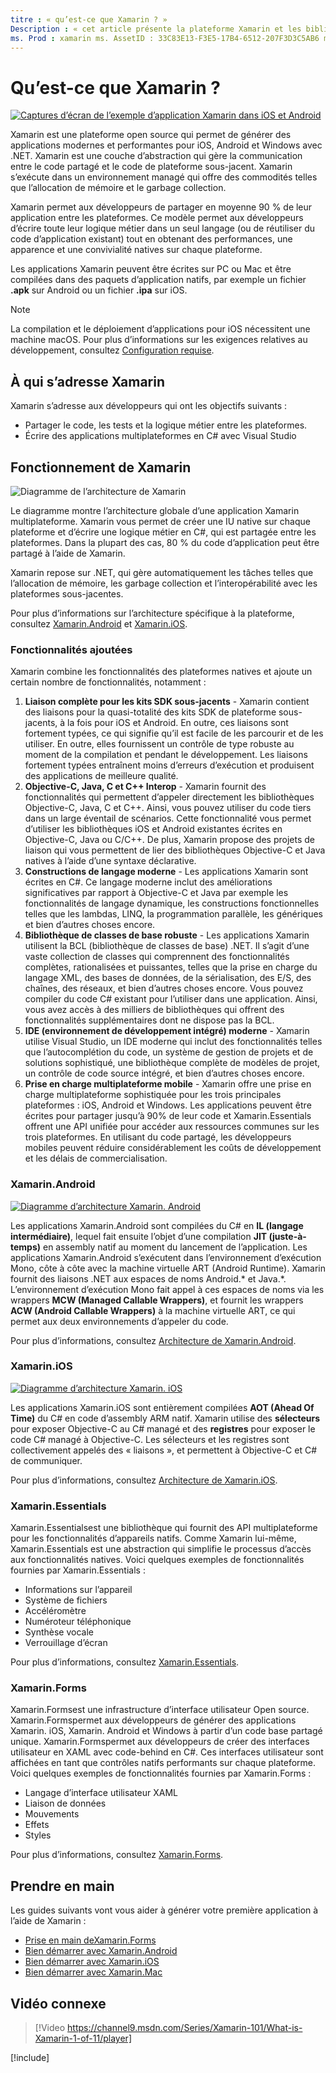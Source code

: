 ```yaml
---
titre : « qu’est-ce que Xamarin ? »
Description : « cet article présente la plateforme Xamarin et les bibliothèques associées ».
ms. Prod : xamarin ms. AssetID : 33C83E13-F3E5-17B4-6512-207F3D3C5AB6 ms. Custom : Video Author : profexorgeek ms. Author : jusjohns ms. Date : 05/28/2020 No-Loc : [ Xamarin.Forms , Xamarin.Essentials ]
---
```


# <a name="what-is-xamarin"></a>Qu’est-ce que Xamarin ?

[![Captures d’écran de l’exemple d’application Xamarin dans iOS et Android](what-is-xamarin-images/xamarin-app-cropped.png)](what-is-xamarin-images/xamarin-app.png#lightbox)

Xamarin est une plateforme open source qui permet de générer des applications modernes et performantes pour iOS, Android et Windows avec .NET. Xamarin est une couche d’abstraction qui gère la communication entre le code partagé et le code de plateforme sous-jacent. Xamarin s’exécute dans un environnement managé qui offre des commodités telles que l’allocation de mémoire et le garbage collection.

Xamarin permet aux développeurs de partager en moyenne 90 % de leur application entre les plateformes. Ce modèle permet aux développeurs d’écrire toute leur logique métier dans un seul langage (ou de réutiliser du code d’application existant) tout en obtenant des performances, une apparence et une convivialité natives sur chaque plateforme.

Les applications Xamarin peuvent être écrites sur PC ou Mac et être compilées dans des paquets d’application natifs, par exemple un fichier **.apk** sur Android ou un fichier **.ipa** sur iOS.

> [!NOTE]
> La compilation et le déploiement d’applications pour iOS nécessitent une machine macOS. Pour plus d’informations sur les exigences relatives au développement, consultez [Configuration requise](~/cross-platform/get-started/requirements.md#macos-requirements).

## <a name="who-xamarin-is-for"></a>À qui s’adresse Xamarin

Xamarin s’adresse aux développeurs qui ont les objectifs suivants :

- Partager le code, les tests et la logique métier entre les plateformes.
- Écrire des applications multiplateformes en C# avec Visual Studio

## <a name="how-xamarin-works"></a>Fonctionnement de Xamarin

![Diagramme de l’architecture de Xamarin](what-is-xamarin-images/xamarin-architecture.png)

Le diagramme montre l’architecture globale d’une application Xamarin multiplateforme. Xamarin vous permet de créer une IU native sur chaque plateforme et d’écrire une logique métier en C#, qui est partagée entre les plateformes. Dans la plupart des cas, 80 % du code d’application peut être partagé à l’aide de Xamarin.

Xamarin repose sur .NET, qui gère automatiquement les tâches telles que l’allocation de mémoire, les garbage collection et l’interopérabilité avec les plateformes sous-jacentes.

Pour plus d’informations sur l’architecture spécifique à la plateforme, consultez [Xamarin.Android](#xamarinandroid) et [Xamarin.iOS](#xamarinios).

### <a name="added-features"></a>Fonctionnalités ajoutées

Xamarin combine les fonctionnalités des plateformes natives et ajoute un certain nombre de fonctionnalités, notamment :

1. **Liaison complète pour les kits SDK sous-jacents** - Xamarin contient des liaisons pour la quasi-totalité des kits SDK de plateforme sous-jacents, à la fois pour iOS et Android. En outre, ces liaisons sont fortement typées, ce qui signifie qu’il est facile de les parcourir et de les utiliser. En outre, elles fournissent un contrôle de type robuste au moment de la compilation et pendant le développement. Les liaisons fortement typées entraînent moins d’erreurs d’exécution et produisent des applications de meilleure qualité.
1. **Objective-C, Java, C et C++ Interop** - Xamarin fournit des fonctionnalités qui permettent d’appeler directement les bibliothèques Objective-C, Java, C et C++. Ainsi, vous pouvez utiliser du code tiers dans un large éventail de scénarios. Cette fonctionnalité vous permet d’utiliser les bibliothèques iOS et Android existantes écrites en Objective-C, Java ou C/C++. De plus, Xamarin propose des projets de liaison qui vous permettent de lier des bibliothèques Objective-C et Java natives à l’aide d’une syntaxe déclarative.
1. **Constructions de langage moderne** - Les applications Xamarin sont écrites en C#. Ce langage moderne inclut des améliorations significatives par rapport à Objective-C et Java par exemple les fonctionnalités de langage dynamique, les constructions fonctionnelles telles que les lambdas, LINQ, la programmation parallèle, les génériques et bien d’autres choses encore.
1. **Bibliothèque de classes de base robuste** - Les applications Xamarin utilisent la BCL (bibliothèque de classes de base) .NET. Il s’agit d’une vaste collection de classes qui comprennent des fonctionnalités complètes, rationalisées et puissantes, telles que la prise en charge du langage XML, des bases de données, de la sérialisation, des E/S, des chaînes, des réseaux, et bien d’autres choses encore. Vous pouvez compiler du code C# existant pour l’utiliser dans une application. Ainsi, vous avez accès à des milliers de bibliothèques qui offrent des fonctionnalités supplémentaires dont ne dispose pas la BCL.
1. **IDE (environnement de développement intégré) moderne** - Xamarin utilise Visual Studio, un IDE moderne qui inclut des fonctionnalités telles que l’autocomplétion du code, un système de gestion de projets et de solutions sophistiqué, une bibliothèque complète de modèles de projet, un contrôle de code source intégré, et bien d’autres choses encore.
1. **Prise en charge multiplateforme mobile** - Xamarin offre une prise en charge multiplateforme sophistiquée pour les trois principales plateformes : iOS, Android et Windows. Les applications peuvent être écrites pour partager jusqu’à 90% de leur code et Xamarin.Essentials offrent une API unifiée pour accéder aux ressources communes sur les trois plateformes. En utilisant du code partagé, les développeurs mobiles peuvent réduire considérablement les coûts de développement et les délais de commercialisation.

### <a name="xamarinandroid"></a>Xamarin.Android

[![Diagramme d’architecture Xamarin. Android](what-is-xamarin-images/android-architecture-cropped.png)](what-is-xamarin-images/android-architecture.png#lightbox)

Les applications Xamarin.Android sont compilées du C# en **IL (langage intermédiaire)**, lequel fait ensuite l’objet d’une compilation **JIT (juste-à-temps)** en assembly natif au moment du lancement de l’application. Les applications Xamarin.Android s’exécutent dans l’environnement d’exécution Mono, côte à côte avec la machine virtuelle ART (Android Runtime). Xamarin fournit des liaisons .NET aux espaces de noms Android.* et Java.*. L’environnement d’exécution Mono fait appel à ces espaces de noms via les wrappers **MCW (Managed Callable Wrappers)**, et fournit les wrappers **ACW (Android Callable Wrappers)** à la machine virtuelle ART, ce qui permet aux deux environnements d’appeler du code.

Pour plus d’informations, consultez [Architecture de Xamarin.Android](~/android/internals/architecture.md).

### <a name="xamarinios"></a>Xamarin.iOS

[![Diagramme d’architecture Xamarin. iOS](what-is-xamarin-images/ios-architecture-cropped.png)](what-is-xamarin-images/ios-architecture.png#lightbox)

Les applications Xamarin.iOS sont entièrement compilées **AOT (Ahead Of Time)** du C# en code d’assembly ARM natif. Xamarin utilise des **sélecteurs** pour exposer Objective-C au C# managé et des **registres** pour exposer le code C# managé à Objective-C. Les sélecteurs et les registres sont collectivement appelés des « liaisons », et permettent à Objective-C et C# de communiquer.

Pour plus d’informations, consultez [Architecture de Xamarin.iOS](~/ios/internals/architecture.md).

### Xamarin.Essentials

Xamarin.Essentialsest une bibliothèque qui fournit des API multiplateforme pour les fonctionnalités d’appareils natifs. Comme Xamarin lui-même, Xamarin.Essentials est une abstraction qui simplifie le processus d’accès aux fonctionnalités natives. Voici quelques exemples de fonctionnalités fournies par Xamarin.Essentials :

- Informations sur l’appareil
- Système de fichiers
- Accéléromètre
- Numéroteur téléphonique
- Synthèse vocale
- Verrouillage d’écran

Pour plus d’informations, consultez [Xamarin.Essentials](~/essentials/index.md).

### Xamarin.Forms

Xamarin.Formsest une infrastructure d’interface utilisateur Open source. Xamarin.Formspermet aux développeurs de générer des applications Xamarin. iOS, Xamarin. Android et Windows à partir d’un code base partagé unique. Xamarin.Formspermet aux développeurs de créer des interfaces utilisateur en XAML avec code-behind en C#. Ces interfaces utilisateur sont affichées en tant que contrôles natifs performants sur chaque plateforme. Voici quelques exemples de fonctionnalités fournies par Xamarin.Forms :

- Langage d’interface utilisateur XAML
- Liaison de données
- Mouvements
- Effets
- Styles

Pour plus d’informations, consultez [Xamarin.Forms](~/xamarin-forms/index.yml).

## <a name="get-started"></a>Prendre en main

Les guides suivants vont vous aider à générer votre première application à l’aide de Xamarin :

- [Prise en main deXamarin.Forms](~/xamarin-forms/index.yml)
- [Bien démarrer avec Xamarin.Android](~/android/index.yml)
- [Bien démarrer avec Xamarin.iOS](~/ios/index.yml)
- [Bien démarrer avec Xamarin.Mac](~/mac/index.yml)

## <a name="related-video"></a>Vidéo connexe

> [!Video https://channel9.msdn.com/Series/Xamarin-101/What-is-Xamarin-1-of-11/player]

[!include[](~/essentials/includes/xamarin-show-essentials.md)]
